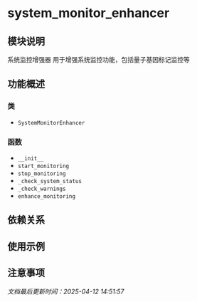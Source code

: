 # system_monitor_enhancer

## 模块说明
系统监控增强器
用于增强系统监控功能，包括量子基因标记监控等

## 功能概述

### 类

- `SystemMonitorEnhancer`

### 函数

- `__init__`
- `start_monitoring`
- `stop_monitoring`
- `_check_system_status`
- `_check_warnings`
- `enhance_monitoring`

## 依赖关系

## 使用示例

## 注意事项

*文档最后更新时间：2025-04-12 14:51:57*